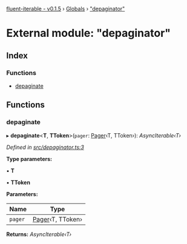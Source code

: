 [fluent-iterable - v0.1.5](../README.md) › [Globals](../globals.md) › ["depaginator"](_depaginator_.md)

# External module: "depaginator"

## Index

### Functions

* [depaginate](_depaginator_.md#depaginate)

## Functions

###  depaginate

▸ **depaginate**<**T**, **TToken**>(`pager`: [Pager](_types_.md#pager)‹T, TToken›): *AsyncIterable‹T›*

*Defined in [src/depaginator.ts:3](https://github.com/kataik/fluent-iterable/blob/0d3fbb0/src/depaginator.ts#L3)*

**Type parameters:**

▪ **T**

▪ **TToken**

**Parameters:**

Name | Type |
------ | ------ |
`pager` | [Pager](_types_.md#pager)‹T, TToken› |

**Returns:** *AsyncIterable‹T›*
